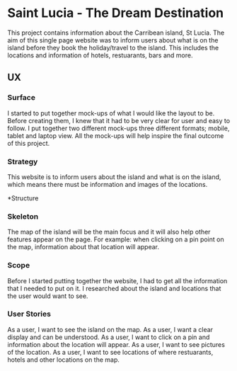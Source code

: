 # Saint Lucia - The Dream Destination

This project contains information about the Carribean island, St Lucia. 
The aim of this single page website was to inform users about what 
is on the island before they book the holiday/travel to the island. This includes
the locations and information of hotels, restuarants, bars and more.

## UX
### Surface
I started to put together mock-ups of what I would like the layout to be. Before 
creating them, I knew that it had to be very clear for user and easy to follow. 
I put together two different mock-ups three different formats; mobile, tablet and 
laptop view. All the mock-ups will help inspire the final outcome of this project. 

### Strategy
This website is to inform users about the island and what is on the island, which means
there must be information and images of the locations. 

*Structure

### Skeleton
The map of the island will be the main focus and it will also help other features
appear on the page. For example: when clicking on a pin point on the map, information
about that location will appear.

### Scope
Before I started putting together the website, I had to get all the information
that I needed to put on it. I researched about the island and locations that 
the user would want to see.

### User Stories
As a user, I want to see the island on the map.
As a user, I want a clear display and can be understood.
As a user, I want to click on a pin and information about the location will appear.
As a user, I want to see pictures of the location.
As a user, I want to see locations of where restuarants, hotels and other locations on the map.